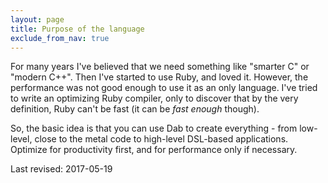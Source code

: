 ```yaml
---
layout: page
title: Purpose of the language
exclude_from_nav: true
---
```


For many years I've believed that we need something like "smarter C" or "modern C++". Then I've started to use Ruby, and loved it. However, the performance was not good enough to use it as an only language. I've tried to write an optimizing Ruby compiler, only to discover that by the very definition, Ruby can't be fast (it can be *fast enough* though). 

So, the basic idea is that you can use Dab to create everything - from low-level, close to the metal code to high-level DSL-based applications. Optimize for productivity first, and for performance only if necessary.

Last revised: 2017-05-19
